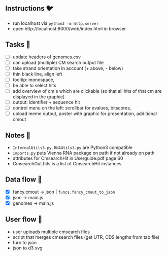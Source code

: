 ## Instructions :bird:
- run localhost via `python3 -m http.server`
- open http://localhost:8000/web/index.html in browser

## Tasks :wrench:
- [ ] update headers of genomes.csv
- [ ] can upload (multiple) CM search output file
- [ ] take strand orientation in account (+ above, - below)
- [ ] thin black line, align left
- [ ] tooltip: monospace,
- [ ] be able to select hits
- [ ] add overview of cm's which are clickable (so that all hits of that cm are displayed in the graphic)
- [ ] output: identifier + sequence hit
- [ ] control menu on the left: scrollbar for evalues, bitscores, 
- [ ] upload meme output, poster with graphic for presentation, additional cmout

## Notes :scroll:
- `InfernalUtils3.py`, `RNAUtils3.py` are Python3 compatible
- `imports.py` puts Vienna RNA package on path if not already on path
- attributes for CmsearchHit in Userguide.pdf page 60
- CmsearchOut.hits is a list of CmsearchHit instances

## Data flow :ocean:
- [x] fancy.cmout -> json | `funcs.fancy_cmout_to_json`
- [x] json -> main.js
- [x] genomes -> main.js

## User flow :raising_hand:
- user uploads multiple cmsearch files
- script that merges cmsearch files (get UTR, CDS lengths from tab file)
- turn to json
- json to d3 svg